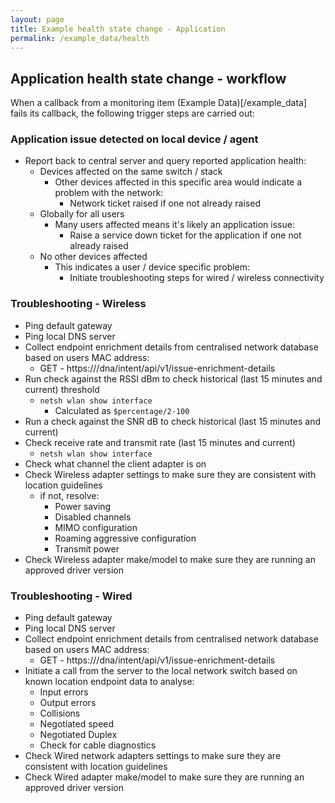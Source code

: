 ```yaml
---
layout: page
title: Example health state change - Application
permalink: /example_data/health
---
```


## Application health state change - workflow

When a callback from a monitoring item (Example Data)[/example_data] fails its callback, the following trigger steps are carried out:

### Application issue detected on local device  / agent

* Report back to central server and query reported application health:
  * Devices affected on the same switch / stack
    * Other devices affected in this specific area would indicate a problem with the network:
      * Network ticket raised if one not already raised
  * Globally for all users
    * Many users affected means it's likely an application issue:
      * Raise a service down ticket for the application if one not already raised
  * No other devices affected
    * This indicates a user / device specific problem:
      * Initiate troubleshooting steps for wired / wireless connectivity

### Troubleshooting - Wireless

* Ping default gateway
* Ping local DNS server
* Collect endpoint enrichment details from centralised network database based on users MAC address:
  * GET - https://<IP>/dna/intent/api/v1/issue-enrichment-details 
* Run check against the RSSI dBm to check historical (last 15 minutes and current) threshold
  * `netsh wlan show interface`
    * Calculated as `$percentage/2-100`
* Run a check against the SNR dB to check historical (last 15 minutes and current)
* Check receive rate and transmit rate (last 15 minutes and current)
  * `netsh wlan show interface`
* Check what channel the client adapter is on
* Check Wireless adapter settings to make sure they are consistent with location guidelines
  * if not, resolve:
    * Power saving
    * Disabled channels
    * MIMO configuration
    * Roaming aggressive configuration
    * Transmit power
* Check Wireless adapter make/model to make sure they are running an approved driver version

### Troubleshooting - Wired

* Ping default gateway
* Ping local DNS server
* Collect endpoint enrichment details from centralised network database based on users MAC address:
  * GET - https://<IP>/dna/intent/api/v1/issue-enrichment-details 
* Initiate a call from the server to the local network switch based on known location endpoint data to analyse:
  * Input errors
  * Output errors
  * Collisions
  * Negotiated speed
  * Negotiated Duplex
  * Check for cable diagnostics
* Check Wired network adapters settings to make sure they are consistent with location guidelines
* Check Wired adapter make/model to make sure they are running an approved driver version
